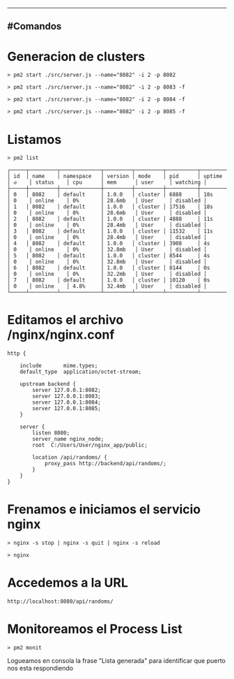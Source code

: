  ----------
  #Comandos
 ----------

# Generacion de clusters


	> pm2 start ./src/server.js --name="8082" -i 2 -p 8082

	> pm2 start ./src/server.js --name="8082" -i 2 -p 8083 -f

	> pm2 start ./src/server.js --name="8082" -i 2 -p 8084 -f

	> pm2 start ./src/server.js --name="8082" -i 2 -p 8085 -f


# Listamos

	> pm2 list
	
	┌─────┬─────────┬─────────────┬─────────┬─────────┬──────────┬────────┬──────┬───────────┬──────────┬──────────┬──────────┬──────────┐
	│ id  │ name    │ namespace   │ version │ mode    │ pid      │ uptime │ ↺    │ status    │ cpu      │ mem      │ user     │ watching │
	├─────┼─────────┼─────────────┼─────────┼─────────┼──────────┼────────┼──────┼───────────┼──────────┼──────────┼──────────┼──────────┤
	│ 0   │ 8082    │ default     │ 1.0.0   │ cluster │ 6888     │ 18s    │ 0    │ online    │ 0%       │ 28.6mb   │ User     │ disabled │
	│ 1   │ 8082    │ default     │ 1.0.0   │ cluster │ 17516    │ 18s    │ 0    │ online    │ 0%       │ 28.6mb   │ User     │ disabled │
	│ 2   │ 8082    │ default     │ 1.0.0   │ cluster │ 4888     │ 11s    │ 0    │ online    │ 0%       │ 28.4mb   │ User     │ disabled │
	│ 3   │ 8082    │ default     │ 1.0.0   │ cluster │ 11532    │ 11s    │ 0    │ online    │ 0%       │ 28.4mb   │ User     │ disabled │
	│ 4   │ 8082    │ default     │ 1.0.0   │ cluster │ 3908     │ 4s     │ 0    │ online    │ 0%       │ 32.8mb   │ User     │ disabled │
	│ 5   │ 8082    │ default     │ 1.0.0   │ cluster │ 8544     │ 4s     │ 0    │ online    │ 0%       │ 32.8mb   │ User     │ disabled │
	│ 6   │ 8082    │ default     │ 1.0.0   │ cluster │ 8144     │ 0s     │ 0    │ online    │ 0%       │ 32.2mb   │ User     │ disabled │
	│ 7   │ 8082    │ default     │ 1.0.0   │ cluster │ 10120    │ 0s     │ 0    │ online    │ 4.8%     │ 32.4mb   │ User     │ disabled │
	└─────┴─────────┴─────────────┴─────────┴─────────┴──────────┴────────┴──────┴───────────┴──────────┴──────────┴──────────┴──────────┘



# Editamos el archivo /nginx/nginx.conf

	http {

		include       mime.types;
		default_type  application/octet-stream;
	
		upstream backend {
			server 127.0.0.1:8082;
			server 127.0.0.1:8083;
			server 127.0.0.1:8084;
			server 127.0.0.1:8085;
		}
	
		server {
			listen 8080;
			server_name nginx_node;
			root  C:/Users/User/nginx_app/public;

			location /api/randoms/ {
				proxy_pass http://backend/api/randoms/;
			}
		}
	}

# Frenamos e iniciamos el servicio nginx

	> nginx -s stop | nginx -s quit | nginx -s reload

	> nginx

# Accedemos a la URL

	http://localhost:8080/api/randoms/

# Monitoreamos el Process List

	> pm2 monit

Logueamos en consola la frase "Lista generada" para identificar que puerto nos esta respondiendo
